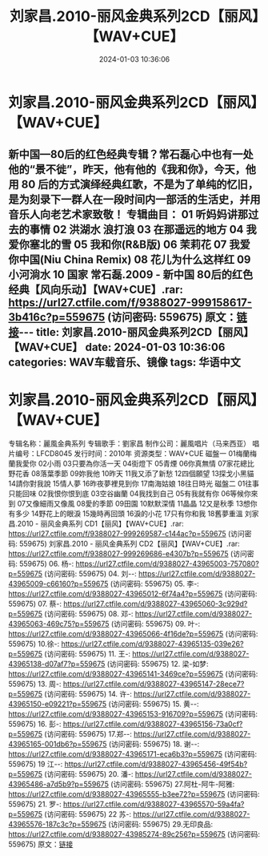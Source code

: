 ﻿---
title: 刘家昌.2010-丽风金典系列2CD【丽风】【WAV+CUE】
date: 2024-01-03 10:36:06
categories: WAV车载音乐、镜像
tags: 华语中文
---
# 刘家昌.2010-丽风金典系列2CD【丽风】【WAV+CUE】

新中国—80后的红色经典专辑？常石磊心中也有一处他的“景不徙”，昨天，他有他的《我和你》，今天，他用 80
后的方式演绎经典红歌，不是为了单纯的忆旧，是为刻录下一群人在一段时间内一部活的生活史，并用音乐人向老艺术家致敬！
专辑曲目：
01 听妈妈讲那过去的事情
02 洪湖水 浪打浪
03 在那遥远的地方
04 我爱你塞北的雪
05 我和你(R&B版)
06 茉莉花
07 我爱你中国(Niu China Remix)
08 花儿为什么这样红
09 小河淌水
10 国家
常石磊.2009 - 新中国 80后的红色经典【风向乐动】【WAV+CUE】.rar: https://url27.ctfile.com/f/9388027-999158617-3b416c?p=559675
(访问密码: 559675)
原文：[链接](https://blog.sina.com.cn/s/blog_1647c7e7601031420.html)---
title: 刘家昌.2010-丽风金典系列2CD【丽风】【WAV+CUE】
date: 2024-01-03 10:36:06
categories: WAV车载音乐、镜像
tags: 华语中文
---
# 刘家昌.2010-丽风金典系列2CD【丽风】【WAV+CUE】

专辑名称：麗風金典系列
专辑歌手：劉家昌
制作公司：麗風唱片（马来西亚）
唱片编号：LFCD8045
发行时间：2010年
资源类型：WAV+CUE
磁盤一
01梅蘭梅蘭我愛你
02小雨
03只要為你活一天
04街燈下
05青煙
06你真無情
07家花總比野花香
08落葉季節
09妳我他
10昨天
11我又添了新愁
12四個願望
13探戈小黑貓
14請你對我說
15情人夢
16昨夜夢裡見到你
17南海姑娘
18往日時光
磁盤二
01往事只能回味
02我恨你恨到底
03空谷幽蘭
04我找到自己
05有我就有你
06等候你來到
07又像細雨又像風
08愛的季節
09田園
10默默深情
11晶晶
12又是秋季
13想你有多少
14野花上的眼淚
15幾時再回頭
16淚的小花
17只有你和我
18舊夢重溫
刘家昌.2010 - 丽风金典系列 CD1【丽风】【WAV+CUE】.rar: https://url27.ctfile.com/f/9388027-999269587-c144ac?p=559675
(访问密码: 559675)
刘家昌.2010 - 丽风金典系列 CD2【丽风】【WAV+CUE】.rar: https://url27.ctfile.com/f/9388027-999269686-e4307b?p=559675
(访问密码: 559675)
06. 杨-: https://url27.ctfile.com/d/9388027-43965003-757080?p=559675
(访问密码: 559675)
04. 刘--: https://url27.ctfile.com/d/9388027-43965009-c66160?p=559675
(访问密码: 559675)
05. 李-: https://url27.ctfile.com/d/9388027-43965012-6f74a4?p=559675
(访问密码: 559675)
07. 蔡-: https://url27.ctfile.com/d/9388027-43965060-3c929d?p=559675
(访问密码: 559675)
08. 邓-: https://url27.ctfile.com/d/9388027-43965063-469c75?p=559675
(访问密码: 559675)
09. 叶-: https://url27.ctfile.com/d/9388027-43965066-4f16de?p=559675
(访问密码: 559675)
10.徐-: https://url27.ctfile.com/d/9388027-43965135-039e26?p=559675
(访问密码: 559675)
11. 王-: https://url27.ctfile.com/d/9388027-43965138-d07af7?p=559675
(访问密码: 559675)
12. 梁-如梦: https://url27.ctfile.com/d/9388027-43965141-3469ce?p=559675
(访问密码: 559675)
13. 周-: https://url27.ctfile.com/d/9388027-43965147-28ece7?p=559675
(访问密码: 559675)
14. 许-: https://url27.ctfile.com/d/9388027-43965150-e09221?p=559675
(访问密码: 559675)
15. 黄--: https://url27.ctfile.com/d/9388027-43965153-916709?p=559675
(访问密码: 559675)
16. 彭-: https://url27.ctfile.com/d/9388027-43965156-73a0cf?p=559675
(访问密码: 559675)
17.郑--: https://url27.ctfile.com/d/9388027-43965165-001db6?p=559675
(访问密码: 559675)
18. 谢--: https://url27.ctfile.com/d/9388027-43965171-eca6b3?p=559675
(访问密码: 559675)
19 江--: https://url27.ctfile.com/d/9388027-43965456-49f54b?p=559675
(访问密码: 559675)
20. 潘-: https://url27.ctfile.com/d/9388027-43965486-a7d5b9?p=559675
(访问密码: 559675)
27.阿杜-阿牛-阿雅: https://url27.ctfile.com/d/9388027-43965555-b3ee72?p=559675
(访问密码: 559675)
21. 罗-: https://url27.ctfile.com/d/9388027-43965570-59a4fa?p=559675
(访问密码: 559675)
22 苏-: https://url27.ctfile.com/d/9388027-43965576-187c3c?p=559675
(访问密码: 559675)
29.无印良品: https://url27.ctfile.com/d/9388027-43985274-89c256?p=559675
(访问密码: 559675)
原文：[链接](https://blog.sina.com.cn/s/blog_1647c7e7601031420.html)